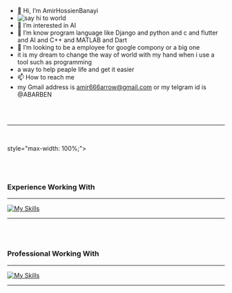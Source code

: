 - 👋 Hi, I’m AmirHossienBanayi
- <img src="https://encrypted-tbn0.gstatic.com/images?q=tbn:ANd9GcSRDj-Sl9AY15eDJtG-OhL5yBmGBU4nIkZ8tA&usqp=CAU"
  alt="say hi to world">
- 👀 I’m interested in AI
- 🌱 I’m know program language like  Django and python and c and flutter and AI and C++ and MATLAB and Dart 
- 💞️ I’m looking to be a employee for google compony or a big one
- it is my dream to change the way of world with my hand when i use a tool such as programming
- a way to help peaple life and get it easier
- 📫 How to reach me
- my Gmail address is amir666arrow@gmail.com or my telgram id is @ABARBEN

<!---
AmirHBana/AmirHBana is a ✨ special ✨ repository because its `README.md` (this file) appears on your GitHub profile.
You can click the Preview link to take a look at your changes.
--->
<br><br>
<hr>
<br>

<p align="center" dir="auto">
  <div w3-include-html="https://github.com/AmirHBana/AmirHBana/blob/main/AmirHossienBanayi%20Khalilabad'sGitHubStats.html"></div> style="max-width: 100%;"></a>
</p>



<br><br>

<h3><b>Experience Working With</b></h3>
<hr>

[![My Skills](https://skillicons.dev/icons?i=js,html,css,wasm,git,docker,c,vim,anaconda,django,wordpress,windows,vscode,opencv,mysql,redis,react,r,pytorch,py,pycharm,powershell,postman,postgres,php,visualstudio,v,unity,ubuntu,twitter,swift,stackoverflow,sqlite,ps,mongodb,matlab,linux,linkedin,kotlin,kali,jquery,java,instagram,ai,gmail,gitlab,github,flutter,flask,figma,debian,dart,cpp,cs,bootstrap,bash)](https://skillicons.dev)


<hr>

<br><br>

<h3><b>Professional Working With</b></h3>

<hr>

[![My Skills](https://skillicons.dev/icons?i=js,html,css,gitdocker,c,django,windows,vscode,mysql,redis,react,py,pycharm,powershell,postman,postgres,visualstudio,v,ubuntu,stackoverflow,sqlite,ps,mongodb,matlab,linux,linkedin,kali,jquery,ai,gmail,gitlab,github,flutter,debian,dart,cpp,bootstrap,bash)](https://skillicons.dev)


<hr>
